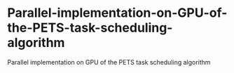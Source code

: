 # Parallel-implementation-on-GPU-of-the-PETS-task-scheduling-algorithm
Parallel implementation on GPU of the PETS task scheduling algorithm
